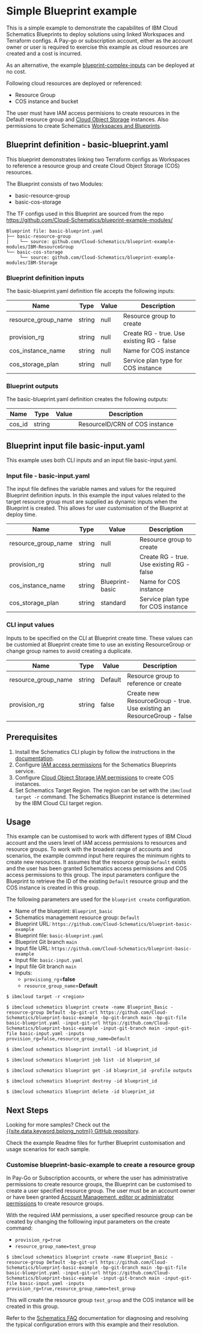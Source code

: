 # Simple Blueprint example

This is a simple example to demonstrate the capabilites of IBM Cloud Schematics Blueprints to deploy solutions using linked Workspaces and Terraform configs. A Pay-go or subscription account, either as the account owner or user is required to exercise this example as cloud resources are created and a cost is incurred. 

As an alternative, the example [blueprint-complex-inputs](https://github.com/Cloud-Schematics/blueprint-complex-inputs) can be deployed at no cost.  

Following cloud resources are deployed or referenced:
- Resource Group
- COS instance and bucket

The user must have IAM access permisions to create resources in the Default resource group and [Cloud Object Storage](https://test.cloud.ibm.com/docs/cloud-object-storage?topic=cloud-object-storage-iam) instances. Also permissions to create Schematics [Workspaces and Blueprints](https://test.cloud.ibm.com/docs/schematics?topic=schematics-access). 


## Blueprint definition - basic-blueprint.yaml

This blueprint demonstrates linking two Terraform configs as Workspaces to reference a resource group and create Cloud Object Storage (COS) resources. 

The Blueprint consists of two Modules:
- basic-resource-group
- basic-cos-storage

The TF configs used in this Blueprint are sourced from the repo https://github.com/Cloud-Schematics/blueprint-example-modules/
```
Blueprint file: basic-blueprint.yaml
├── basic-resource-group
|    └── source: github.com/Cloud-Schematics/blueprint-example-modules/IBM-ResourceGroup
└── basic-cos-storage
     └── source: github.com/Cloud-Schematics/blueprint-example-modules/IBM-Storage
```

### Blueprint definition inputs 
The basic-blueprint.yaml definition file accepts the following inputs:

| Name | Type | Value | Description |
|------|------|------|----------------|
| resource_group_name | string | null | Resource group to create |
| provision_rg | string | null | Create RG - true. Use existing RG - false |
| cos_instance_name | string | null | Name for COS instance |
| cos_storage_plan | string | null | Service plan type for COS instance |

### Blueprint outputs
The basic-blueprint.yaml definition creates the following outputs:

| Name | Type | Value | Description |
|------|------|------|----------------|
| cos_id | string |  | ResourceID/CRN of COS instance |


## Blueprint input file basic-input.yaml
This example uses both CLI inputs and an input file basic-input.yaml.


### Input file - basic-input.yaml
The input file defines the variable names and values for the required Blueprint definition inputs. In this example the  input values related to the target resource group must are supplied as dynamic inputs when the Blueprint is created. This allows for user customisation of the Blueprint at deploy time. 

| Name | Type | Value | Description |
|------|------|------|----------------|
| resource_group_name | string | null | Resource group to create |
| provision_rg | string | null | Create RG - true. Use existing RG - false |
| cos_instance_name | string | Blueprint-basic  | Name for COS instance |
| cos_storage_plan | string | standard | Service plan type for COS instance |

### CLI input values
Inputs to be specified on the CLI at Blueprint create time. These values can be customied at Blueprint create time to use an existing ResourceGroup or change group names to avoid creating a duplicate. 

| Name | Type | Value | Description |
|------|------|------|----------------|
| resource_group_name | string | Default | Resource group to reference or create |
| provision_rg | string | false | Create new ResourceGroup - true. Use existing an ResourceGroup - false |



## Prerequisites
1. Install the Schematics CLI plugin by follow the instructions in the [documentation](https://cloud.ibm.com/docs/schematics?topic=schematics-setup-cli).
2. Configure [IAM access permissions](https://cloud.ibm.com/docs/schematics?topic=schematics-access) for the Schematics Blueprints service. 
3. Configure [Cloud Object Storage IAM permissions](https://test.cloud.ibm.com/docs/cloud-object-storage?topic=cloud-object-storage-iam) to create COS instances.
4. Set Schematics Target Region. The region can be set with the `ibmcloud target -r` command. The Schematics Blueprint instance is determined by the IBM Cloud CLI target region.


## Usage 
This example can be customised to work with different types of IBM Cloud account and the users level of IAM access permissions to resources and resource groups. To work with the broadest range of accounts and scenarios, the example commnd input here requires the minimum rights to create new resources. It assumes that the resource group `Default` exists and the user has been granted Schematics access permissions and COS access permissions to this group. The input parameters configure the Blueprint to retrieve the ID of the existing `Default` resource group and the COS instance is created in this group. 


The following parameters are used for the `blueprint create` configuration. 
- Name of the blueprint: `Blueprint_basic`
- Schematics management resource group: `Default`
- Blueprint URL: `https://github.com/Cloud-Schematics/blueprint-basic-example`
- Blueprint file: `basic-blueprint.yaml`
- Blueprint Git branch `main`
- Input file URL: `https://github.com/Cloud-Schematics/blueprint-basic-example`
- Input file: `basic-input.yaml` 
- Input file Git branch `main`
- Inputs: 
    - `provisiong_rg`=**false**
    - `resource_group_name`=**Default**

```
$ ibmcloud target -r <region>

$ ibmcloud schematics blueprint create -name Blueprint_Basic -resource-group Default -bp-git-url https://github.com/Cloud-Schematics/blueprint-basic-example -bp-git-branch main -bp-git-file basic-blueprint.yaml -input-git-url https://github.com/Cloud-Schematics/blueprint-basic-example -input-git-branch main -input-git-file basic-input.yaml -inputs provision_rg=false,resource_group_name=Default

$ ibmcloud schematics blueprint install -id blueprint_id

$ ibmcloud schematics blueprint job list -id blueprint_id

$ ibmcloud schematics blueprint get -id blueprint_id -profile outputs

$ ibmcloud schematics blueprint destroy -id blueprint_id

$ ibmcloud schematics blueprint delete -id blueprint_id
```

## Next Steps

Looking for more samples? Check out the [{{site.data.keyword.bplong_notm}} GitHub repository](https://github.com/orgs/Cloud-Schematics/repositories/?q=topic:blueprint). 

Check the example Readme files for further Blueprint customisation and usage scenarios for each sample. 


### Customise blueprint-basic-example to create a resource group
In Pay-Go or Subscription accounts, or where the user has administrative permissions to create resource groups, the Blueprint can be customised to create a user specified resource group. The user must be an account owner or have been granted  [Account Management, editor or administrator permissions](https://cloud.ibm.com/docs/account?topic=account-account-services&interface=ui#account-management-actions-roles) to create resource groups. 

With the required IAM permissions, a user specified resource group can be created by changing the folllowing input parameters on the create command:
- `provision_rg=true` 
- `resource_group_name=test_group`

```
$ ibmcloud schematics blueprint create -name Blueprint_Basic -resource-group Default -bp-git-url https://github.com/Cloud-Schematics/blueprint-basic-example -bp-git-branch main -bp-git-file basic-blueprint.yaml -input-git-url https://github.com/Cloud-Schematics/blueprint-basic-example -input-git-branch main -input-git-file basic-input.yaml -inputs provision_rg=true,resource_group_name=test_group
```

This will create the resource group `test_group` and the COS instance will be created in this group. 

Refer to the [Schematics FAQ](https://cloud.ibm.com/docs/schematics?topic=schematics-blueprints-faq&interface=ui#faqs-bp-basic-example) documentation for diagnosing and resolving the typical configuration errors with this example and their resolution.  

